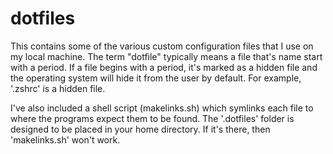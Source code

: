 # dotfiles

This contains some of the various custom configuration files that I use on my local machine. 
The term "dotfile" typically means a file that's name start with a period. 
If a file begins with a period, it's marked as a hidden file and the operating system will hide it from the user by default.
For example, '.zshrc' is a hidden file.

I've also included a shell script (makelinks.sh) which symlinks each file to where the programs expect them to be found.
The '.dotfiles' folder is designed to be placed in your home directory. If it's there, then 'makelinks.sh' won't work.
